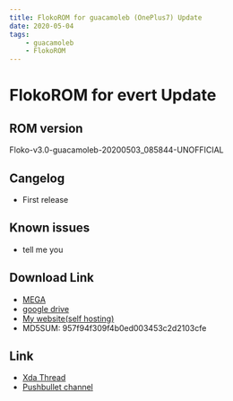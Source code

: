 ```yaml
---
title: FlokoROM for guacamoleb (OnePlus7) Update
date: 2020-05-04
tags: 
    - guacamoleb
    - FlokoROM
---
```


# FlokoROM for evert Update

## ROM version

Floko-v3.0-guacamoleb-20200503_085844-UNOFFICIAL

## Cangelog

 - First release

## Known issues

- tell me you

## Download Link

- [MEGA](https://mega.nz/file/5RsF1YwQ#tcJap8R3SIaZXQL96eHwd6peAlDWId5hEWjnOlNLzYg)
- [google drive](https://drive.google.com/open?id=1MSDXu2RLiqSbozIt0SoM0WupiBHEIJKY)
- [My website(self hosting)](https://file.tooth-pick.xyz/Android/FlokoROM/3.0/guacamoleb/Floko-v3.0-guacamoleb-20200503_085844-UNOFFICIAL.zip)
- MD5SUM: 957f94f309f4b0ed003453c2d2103cfe

## Link

- [Xda Thread](https://forum.xda-developers.com/oneplus-7/development/rom-flokorom-v3-0-t4093225)
- [Pushbullet channel](https://www.pushbullet.com/channel?tag=flokorom_oneplus7_release)
<a class="pushbullet-subscribe-widget" data-channel="flokorom_oneplus7_release" data-widget="button" data-size="small"></a>
<script type="text/javascript">(function(){var a=document.createElement('script');a.type='text/javascript';a.async=true;a.src='https://widget.pushbullet.com/embed.js';var b=document.getElementsByTagName('script')[0];b.parentNode.insertBefore(a,b);})();</script>